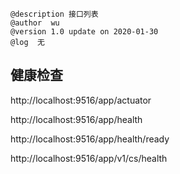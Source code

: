 ```
@description 接口列表
@author  wu
@version 1.0 update on 2020-01-30
@log  无
```

## 健康检查

http://localhost:9516/app/actuator

http://localhost:9516/app/health

http://localhost:9516/app/health/ready

http://localhost:9516/app/v1/cs/health
